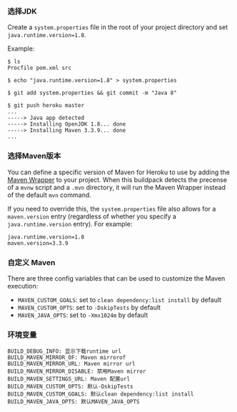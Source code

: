 ### 选择JDK

Create a `system.properties` file in the root of your project directory and set `java.runtime.version=1.8`.

Example:

    $ ls
    Procfile pom.xml src

    $ echo "java.runtime.version=1.8" > system.properties

    $ git add system.properties && git commit -m "Java 8"

    $ git push heroku master
    ...
    -----> Java app detected
    -----> Installing OpenJDK 1.8... done
    -----> Installing Maven 3.3.9... done
    ...

### 选择Maven版本

You can define a specific version of Maven for Heroku to use by adding the
[Maven Wrapper](https://github.com/takari/maven-wrapper) to your project. When
this buildpack detects the precense of a `mvnw` script and a `.mvn` directory,
it will run the Maven Wrapper instead of the default `mvn` command.

If you need to override this, the `system.properties` file also allows for a `maven.version` entry
(regardless of whether you specify a `java.runtime.version` entry). For example:

```
java.runtime.version=1.8
maven.version=3.3.9
```

### 自定义 Maven

There are three config variables that can be used to customize the Maven execution:

+ `MAVEN_CUSTOM_GOALS`: set to `clean dependency:list install` by default
+ `MAVEN_CUSTOM_OPTS`: set to `-DskipTests` by default
+ `MAVEN_JAVA_OPTS`: set to `-Xmx1024m` by default


### 环境变量

```
BUILD_DEBUG_INFO: 显示下载runtime url
BUILD_MAVEN_MIRROR_OF: Maven mirrorof
BUILD_MAVEN_MIRROR_URL: Maven mirror url
BUILD_MAVEN_MIRROR_DISABLE: 禁用Maven mirror
BUILD_MAVEN_SETTINGS_URL: Maven 配置url
BUILD_MAVEN_CUSTOM_OPTS: 默认-DskipTests
BUILD_MAVEN_CUSTOM_GOALS: 默认clean dependency:list install
BUILD_MAVEN_JAVA_OPTS: 默认MAVEN_JAVA_OPTS
```
